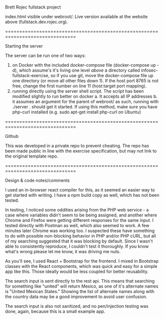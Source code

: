 Brett Rojec fullstack project

index.html visible under webroot/.  Live version available at the website above (fullstack.dev.rojec.org).

===============================================================================

Starting the server

The server can be run one of two ways:
  1. on Docker with the included docker-compose file (docker-compose up -d), which assume's it's living one level _above_ a directory called infosec-fullstack-exercise, so if you use git, move the docker-compose file up one directory (or move all other files down 1).  If the host port 8765 is not free, change the first number on line 11 (host:target port mapping).
  2. running directly using the server shell script.  The script has been modified slightly to run better on docker
      a. It accepts all IP addresses
      b. it assumes an argument for the parent of webroot/
    as such, running with ./server . should get it started.  If using this method, make sure you have php-curl installed (e.g. sudo apt-get install php-curl on Ubuntu)

===============================================================================

Github

This was developed in a private repo to prevent cheating.  The repo has been made public in line with the exercise specification, but may not link to the original template repo.


===============================================================================

Design & code notes/comments

I used an in-browser react compiler for this, as it seemed an easier way to get started with writing.  I have a npm build copy as well, which has not been tested.

In testing, I noticed some oddities arising from the PHP web service - a case where variables didn't seem to be being assigned, and another where Chrome and Firefox were getting different responses for the same input.  I tested directly with Postman as well, which also seemed to work.  A few minutes later Chrome was working too.  I suspected these have something to do with possible non-blocking behavior in PHP and/or PHP cURL, but all of my searching suggested that it was blocking by default.  Since I wasn't able to consistently reproduce, I couldn't test it thoroughly.  If you know what's wrong please let me know, it was driving me nuts.

As you'll see, I used React + Bootstrap for the frontend.  I mixed in Bootstrap classes with the React components, which was quick and easy for a simple app like this.  Those ideally would be less coupled for better reusability.

The search input is sent directly to the rest api.  This means that searching for something like "united" will return Mexico, as one of it's alternate names is "United Mexican States."  Showing the list of alternate names along with the country data may be a good improvement to avoid user confusion.

The search input is also not sanitized, and no pen/injection testing was done, again, because this is a small example app.
